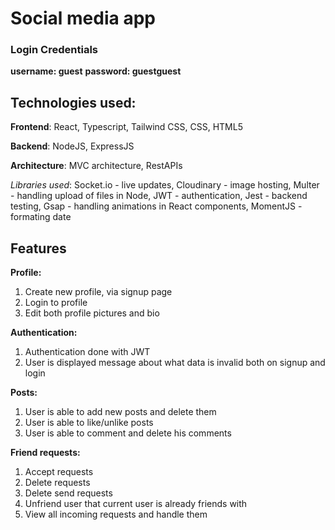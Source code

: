 # Social media app

### Login Credentials

**username: guest**
**password: guestguest**

## Technologies used:

**Frontend**: React, Typescript, Tailwind CSS, CSS, HTML5

**Backend**: NodeJS, ExpressJS

**Architecture**: MVC architecture, RestAPIs

*Libraries used*: 
Socket.io - live updates, 
Cloudinary - image hosting, 
Multer - handling upload of files in Node,
JWT - authentication,
Jest - backend testing,
Gsap - handling animations in React components,
MomentJS - formating date

## Features

**Profile:**

1) Create new profile, via signup page
2) Login to profile
3) Edit both profile pictures and bio

**Authentication:**

1) Authentication done with JWT
2) User is displayed message about what data is invalid both on signup and login

**Posts:**

1) User is able to add new posts and delete them
2) User is able to like/unlike posts
3) User is able to comment and delete his comments

**Friend requests:**

1) Accept requests
2) Delete requests
3) Delete send requests
4) Unfriend user that current user is already friends with
5) View all incoming requests and handle them
